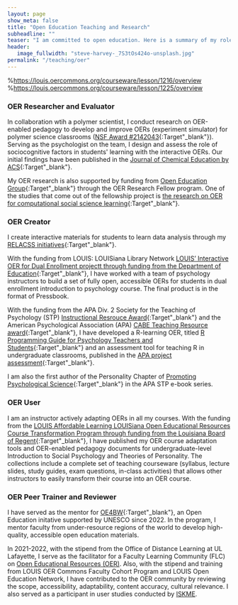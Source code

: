 ```yaml
---
layout: page
show_meta: false
title: "Open Education Teaching and Research"
subheadline: ""
teaser: "I am committed to open education. Here is a summary of my roles in open education resources (OER) with links to access my products."
header:
   image_fullwidth: "steve-harvey-_7S3tOs424o-unsplash.jpg"
permalink: "/teaching/oer"
---
```


%https://louis.oercommons.org/courseware/lesson/1216/overview
%https://louis.oercommons.org/courseware/lesson/1225/overview

### OER Researcher and Evaluator
In collaboration wtih a polymer scientist, I conduct research on OER-enabled pedagogy to develop and improve OERs (experiment simulator) for polymer science classrooms ([NSF Award #2142043](https://www.nsf.gov/awardsearch/showAward?AWD_ID=2142043){:Target"_blank"}). Serving as the psychologist on the team, I design and assess the role of sociocognitive factors in students' learning with the interactive OERs. Our initial findings have been published in the [Journal of Chemical Education by ACS](https://pubs.acs.org/doi/10.1021/acs.jchemed.2c01250){:Target"_blank"}.

My OER research is also supported by funding from [Open Education Group](https://openedgroup.org/fellows/){:Target"_blank"} through the OER Research Fellow program. One of the studies that come out of the fellowship project is [the research on OER for computational social science learning](https://www.frontiersin.org/journals/education/articles/10.3389/feduc.2023.1130865/full){:Target"_blank"}. 

### OER Creator
I create interactive materials for students to learn data analysis through my [RELACSS initiatives](https://manyu26.github.io/daisolab/teaching/relacss){:Target"_blank"}.

With the funding from LOUIS: LOUISiana Library Network [LOUIS’ Interactive OER for Dual Enrollment projectt through funding from the Department of Education](https://louislibraries.org/initiatives/affordable-learning/dual-enrollment/interactive-oer){:Target"_blank"}, I have worked with a team of psychology instructors to build a set of fully open, accessible OERs for students in dual enrollment introduction to psychology course. The final product is in the format of Pressbook. 

With the funding from the APA Div. 2 Society for the Teaching of Psychology (STP) [Instructional Resrouce Award](https://teachpsych.org/page-1610199){:Target"_blank"} and the American Psychological Association (APA) [CABE Teaching Resource award](https://www.apa.org/about/awards/ptcc-teaching-resources?tab=4){:Target"_blank"}, I have developed a R-learning OER, titled [R Programming Guide for Psychology Teachers and Students](https://louis.oercommons.org/courseware/lesson/1310/overview){:Target"_blank"} and an assessment tool for teaching R in undergraduate classrooms, published in the [APA project assessment](https://pass.apa.org/){:Target"_blank"}. 

I am also the first author of the Personality Chapter of [Promoting Psychological Science](http://teachpsych.org/ebooks/promotingpsychscience){:Target"_blank"} in the APA STP e-book series.

### OER User
I am an instructor actively adapting OERs in all my courses. With the funding from the [LOUIS Affordable Learning LOUISiana Open Educational Resources Course Transformation Program through funding from the Louisiana Board of Regent](https://louislibraries.org/initiatives/affordable-learning/course-transformation){:Target"_blank"}, I have published my OER course adaptation tools and OER-enabled pedagogy documents for undergraduate-level Introduction to Social Psychology and Theories of Personality. The collections include a complete set of teaching courseware (syllabus, lecture slides, study guides, exam questions, in-class activities) that allows other instructors to easily transform their course into an OER course. 

### OER Peer Trainer and Reviewer
I have served as the mentor for [OE4BW](https://oe4bw.org/){:Target"_blank"}, an Open Education initative supported by UNESCO since 2022. In the program, I mentor faculty from under-resource regions of the world to develop high-quality, accessible open education materials. 

In 2021-2022, with the stipend from the Office of Distance Learning at UL Lafayette, I serve as the facilitator for a Faculty Learning Community (FLC) on [Open Educational Resources (OER)](https://louisiana.edu/distancelearning/news/inaugural-flcs-yield-results). Also, with the stipend and training from LOUIS OER Commons Faculty Cohort Program and LOUIS Open Education Network, I have contributed to the OER community by reviewing the scope, accessibility, adaptability, content accuracy, cultural relevance. I also served as a participant in user studies conducted by [ISKME](https://www.iskme.org/).
